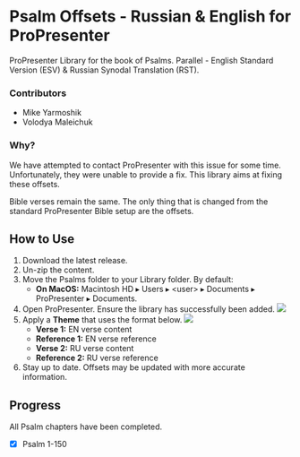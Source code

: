 # Psalm Offsets - Russian & English for ProPresenter
ProPresenter Library for the book of Psalms. Parallel - English Standard Version (ESV) &amp; Russian Synodal Translation (RST).

### Contributors
- Mike Yarmoshik
- Volodya Maleichuk

### Why?
We have attempted to contact ProPresenter with this issue for some time. Unfortunately, they were unable to provide a fix. This library aims at fixing these offsets.

Bible verses remain the same. The only thing that is changed from the standard ProPresenter Bible setup are the offsets.

## How to Use
1. Download the latest release.
2. Un-zip the content.
3. Move the Psalms folder to your Library folder. By default:
    - **On MacOS:** Macintosh HD⁩ ▸ ⁨Users⁩ ▸ ⁨&lt;user&gt;⁩ ▸ ⁨Documents⁩ ▸ ⁨ProPresenter⁩ ▸ Documents.
4. Open ProPresenter. Ensure the library has successfully been added.
<img src="https://i.imgur.com/j8ipQdo.png"></img>
5. Apply a **Theme** that uses the format below.
<img src="https://i.imgur.com/weWAcKK.png"></img>
    - **Verse 1:** EN verse content
    - **Reference 1:** EN verse reference
    - **Verse 2:** RU verse content
    - **Reference 2:** RU verse reference
6. Stay up to date. Offsets may be updated with more accurate information.

## Progress
All Psalm chapters have been completed.

- [x] Psalm 1-150


